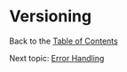 # Versioning

Back to the [Table of Contents](0.contents.md)



Next topic:
[Error Handling](5.error-handling.md)